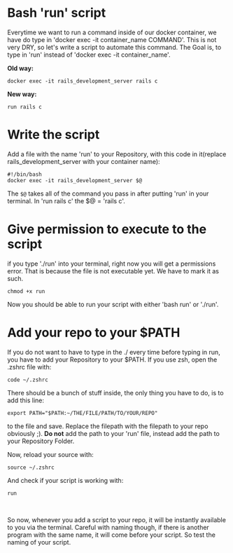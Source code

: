 # Bash 'run' script
Everytime we want to run a command inside of our docker container, we have do type in 'docker exec -it container_name COMMAND'. This is not very DRY, so let's write a script to automate this command. The Goal is, to type in 'run' instead of 'docker exec -it container_name'.
<br>

**Old way:**
```
docker exec -it rails_development_server rails c
```
**New way:**
```
run rails c
```
# Write the script
Add a file with the name 'run' to your Repository, with this code in it(replace rails_development_server with your container name):
```
#!/bin/bash
docker exec -it rails_development_server $@
```
The ```$@``` takes all of the command you pass in after putting 'run' in your terminal. In 'run rails c' the $@ = 'rails c'.
# Give permission to execute to the script
if you type './run' into your terminal, right now you will get a permissions error. That is because the file is not executable yet. We have to mark it as such.
```
chmod +x run
```
Now you should be able to run your script with either 'bash run' or './run'.
# Add your repo to your $PATH
If you do not want to have to type in the ./ every time before typing in run, you have to add your Repository to your $PATH. If you use zsh, open the .zshrc file with:
```
code ~/.zshrc
```
There should be a bunch of stuff inside, the only thing you have to do, is to add this line:
```
export PATH="$PATH:~/THE/FILE/PATH/TO/YOUR/REPO"
```
to the file and save. Replace the filepath with the filepath to your repo obviously ;). **Do not** add the path to your 'run' file, instead add the path to your Repository Folder.
<br>

Now, reload your source with:
```
source ~/.zshrc
```
And check if your script is working with:
```
run
```
<br>

So now, whenever you add a script to your repo, it will be instantly available to you via the terminal. Careful with naming though, if there is another program with the same name, it will come before your script. So test the naming of your script.
